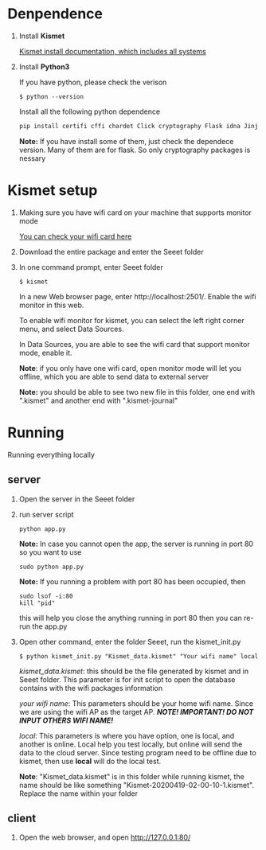 # Denpendence
1. Install **Kismet**

    [Kismet install documentation, which includes all systems](https://www.kismetwireless.net/docs/readme/packages/)

2. Install **Python3**
    
    If you have python, please check the verison
    ```
    $ python --version
    ```
    Install all the following python dependence
    ```python
    pip install certifi cffi chardet Click cryptography Flask idna Jinja2 MarkupSafe numpy pycparser pycryptodome PyMySQL requests six urllib3 virtualenv virtualenvwrapper-win Werkzeug
    ```
    **Note:** If you have install some of them, just check the dependece version. Many of them are for flask. So only cryptography packages is nessary

# Kismet setup
1. Making sure you have wifi card on your machine that supports monitor mode

    [You can check your wifi card here](https://techwiser.com/check-if-wireless-adapter-supports-monitor-mode/)

2. Download the entire package and enter the Seeet folder
3. In one command prompt, enter Seeet folder
    ```
    $ kismet
    ```
    In a new Web browser page, enter http://localhost:2501/. Enable the wifi monitor in this web.

    To enable wifi monitor for kismet, you can select the left right corner menu, and select Data Sources.

    In Data Sources, you are able to see the wifi card that support monitor mode, enable it.

    **Note**: if you only have one wifi card, open monitor mode will let you offline, which you are able to send data to external server

    **Note:** you should be able to see two new file in this folder, one end with ".kismet" and another end with ".kismet-journal"

# Running
Running everything locally
## server
1. Open the server in the Seeet folder
2. run server script
    ```
    python app.py
    ```
    **Note:** In case you cannot open the app, the server is running in port 80
    so you want to use 
    ```
    sudo python app.py
    ```
    **Note:** If you running a problem with port 80 has been occupied, then
    ```
    sudo lsof -i:80
    kill "pid"
    ```
    this will help you close the anything running in port 80
    then you can re-run the app.py
    
3. Open other command, enter the folder Seeet, run the kismet_init.py
    ```
    $ python kismet_init.py "Kismet_data.kismet" "Your wifi name" local
    ```
    *kismet_data.kismet*: this should be the file generated by kismet and in Seeet folder. This parameter is for init script to open the database contains with the wifi packages information

    *your wifi name*: This parameters should be your home wifi name. Since we are using the wifi AP as the target AP. ***NOTE! IMPORTANT! DO NOT INPUT OTHERS WIFI NAME!***

    *local*: This parameters is where you have option, one is local, and another is online. Local help you test locally, but online will send the data to the cloud server. Since testing program need to be offline due to kismet, then use **local** will do the local test.

    **Note**: "Kismet_data.kismet" is in this folder while running kismet, the name should be like something "Kismet-20200419-02-00-10-1.kismet". Replace the name within your folder

## client
1. Open the web browser, and open http://127.0.0.1:80/
